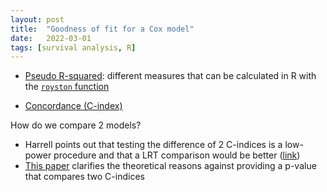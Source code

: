 ```yaml
---
layout: post
title:  "Goodness of fit for a Cox model"
date:   2022-03-01 
tags: [survival analysis, R]
---
```

 

- [Pseudo R-squared](https://cran.r-project.org/web/packages/survival/vignettes/discrim.pdf): different measures that can be calculated in R with the [`royston` function](https://rdrr.io/cran/survival/man/royston.html) 

- [Concordance (C-index)](https://cran.r-project.org/web/packages/survival/vignettes/concordance.pdf)

How do we compare 2 models?

- Harrell points out that testing the difference of 2 C-indices is a low-power procedure and that a LRT comparison would be better ([link](https://www.fharrell.com/post/addvalue/))
- [This paper](https://www.ncbi.nlm.nih.gov/pmc/articles/PMC5909734/) clarifies the theoretical reasons against providing a p-value that compares two C-indices


